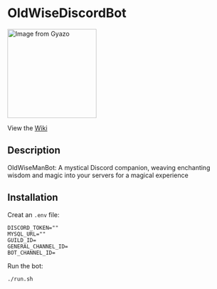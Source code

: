 # OldWiseDiscordBot

<a href="https://gyazo.com/b44411736275628586cc8b3ff4239789"><img src="https://i.gyazo.com/b44411736275628586cc8b3ff4239789.jpg" alt="Image from Gyazo" width="200"/></a>

View the [Wiki](https://wise.twizy.dev/)

## Description
OldWiseManBot: A mystical Discord companion, weaving enchanting wisdom and magic into your servers for a magical experience

## Installation

Creat an `.env` file: 
```
DISCORD_TOKEN=""
MYSQL_URL=""
GUILD_ID=
GENERAL_CHANNEL_ID=
BOT_CHANNEL_ID=
```

Run the bot:
```bash
./run.sh
```
